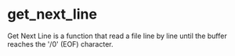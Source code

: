 # get_next_line

Get Next Line is a function that read a file line by line until the buffer reaches the '/0' (EOF) character.
